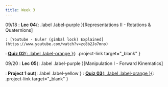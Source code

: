 ```yaml
---
title: Week 3
---
```


09/18
: **Lec 04**{: .label .label-purple }[Representations II - Rotations & Quaternions]
<!-- (/CSCI5551-Fall23-S2/assets/slides/lec04_representations_2_quaternions.pdf){: target="_blank" } -->
    : [Youtube - Euler (gimbal lock) Explained](https://www.youtube.com/watch?v=zc8b2Jo7mno)
: [**Quiz 02**{: .label .label-orange }](https://www.gradescope.com/courses/611231){: .project-link target="_blank" }

09/20
: **Lec 05**{: .label .label-purple }[Manipulation I - Forward Kinematics]
<!-- (/CSCI5551-Fall23-S2/assets/slides/lec05_manipulation_1_fk_decision_making.pdf) -->
: **Project 1 out**{: .label .label-yellow }
: [**Quiz 03**{: .label .label-orange }](https://www.gradescope.com/courses/611231){: .project-link target="_blank" }